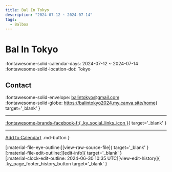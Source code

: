 ```yaml
---
title: Bal In Tokyo
description: "2024-07-12 ~ 2024-07-14"
tags:
  - Balboa
---
```


# Bal In Tokyo 

:fontawesome-solid-calendar-days: 2024-07-12 ~ 2024-07-14  
:fontawesome-solid-location-dot: Tokyo  

## Contact

:fontawesome-solid-envelope: <balintokyo@gmail.com>  
:fontawesome-solid-globe: <https://balintokyo2024.my.canva.site/home>{ target='_blank' }  

---

 [:fontawesome-brands-facebook-f:{ .ky_social_links_icon }](https://www.facebook.com/events/944883577242753){ target='_blank' }

---

[Add to Calendar](https://swing.news/ics/en/2024/ja_JP/bal-in-tokyo-2024.ics){ .md-button }

<div class="ky_page_footer" markdown>
<div class="ky_page_footer_trailing" markdown="span">
[:material-file-eye-outline:][view-raw-source-file]{ target='_blank' }
[:material-file-edit-outline:][edit-info]{ target='_blank' }
</div>
<div class="ky_page_footer_leading" markdown="span">
[:material-clock-edit-outline: 2024-06-30 10:35 UTC][view-edit-history]{ .ky_page_footer_history_button target='_blank' }
</div>
</div>

[view-raw-source-file]: https://github.com/swingdance/events/blob/main/2024/ja_JP/bal-in-tokyo-2024.json "View Raw Source File"
[edit-info]: https://github.com/swingdance/events/issues/new?assignees=&labels=update+event&projects=&template=03-update_entity.yml&title=%5B2024%2Fja_JP%5D%20Bal%20In%20Tokyo&region=ja_JP&year=2024&id=bal-in-tokyo-2024&name=Bal%20In%20Tokyo&org_id= "Edit Info"

[view-edit-history]: https://github.com/swingdance/events/commits/main/2024/ja_JP/bal-in-tokyo-2024.json "View Edit History"
